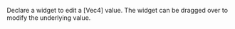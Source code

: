 Declare a widget to edit a [Vec4] value. The widget can be dragged over to modify the underlying value.